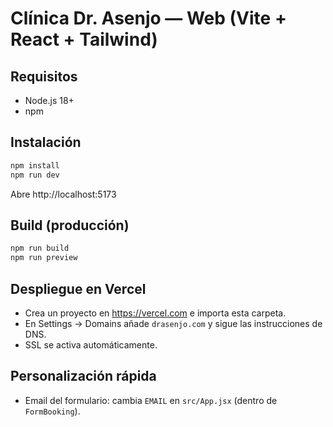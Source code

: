 # Clínica Dr. Asenjo — Web (Vite + React + Tailwind)

## Requisitos
- Node.js 18+
- npm

## Instalación
```bash
npm install
npm run dev
```
Abre http://localhost:5173

## Build (producción)
```bash
npm run build
npm run preview
```

## Despliegue en Vercel
- Crea un proyecto en https://vercel.com e importa esta carpeta.
- En Settings → Domains añade `drasenjo.com` y sigue las instrucciones de DNS.
- SSL se activa automáticamente.

## Personalización rápida
- Email del formulario: cambia `EMAIL` en `src/App.jsx` (dentro de `FormBooking`).

